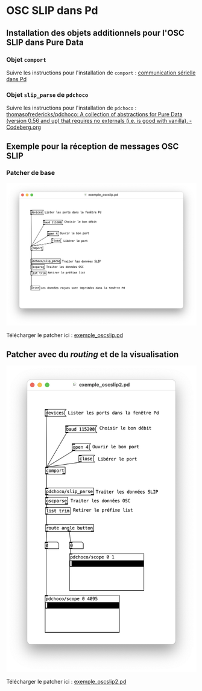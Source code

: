#  OSC SLIP dans Pd

## Installation des objets additionnels pour l'OSC SLIP dans Pure Data

### Objet `comport`

Suivre les instructions pour l'installation de `comport` : [communication sérielle dans Pd](../../serial/)

### Objet `slip_parse` de `pdchoco`

Suivre les instructions pour l'installation de `pdchoco` : [thomasofredericks/pdchoco: A collection of abstractions for Pure Data (version 0.56 and up) that requires no externals (i.e. is good with vanilla). - Codeberg.org](https://codeberg.org/thomasofredericks/pdchoco)

## Exemple pour la réception de messages OSC SLIP 

### Patcher de base

![](./exemple_oscslip.png)

Télécharger le patcher ici : [exemple_oscslip.pd](./exemple_oscslip.pd)

## Patcher avec du *routing* et de la visualisation

![](./exemple_oscslip2.png)

Télécharger le patcher ici : [exemple_oscslip2.pd](./exemple_oscslip2.pd)


